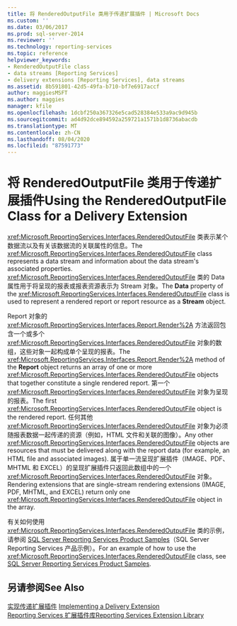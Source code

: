```yaml
---
title: 将 RenderedOutputFile 类用于传递扩展插件 | Microsoft Docs
ms.custom: ''
ms.date: 03/06/2017
ms.prod: sql-server-2014
ms.reviewer: ''
ms.technology: reporting-services
ms.topic: reference
helpviewer_keywords:
- RenderedOutputFile class
- data streams [Reporting Services]
- delivery extensions [Reporting Services], data streams
ms.assetid: 8b591801-42d5-49fa-b710-bf7e6917accf
author: maggiesMSFT
ms.author: maggies
manager: kfile
ms.openlocfilehash: 1dcbf250a367326e5cad528384e533a9ac9d945b
ms.sourcegitcommit: ad4d92dce894592a259721a1571b1d8736abacdb
ms.translationtype: MT
ms.contentlocale: zh-CN
ms.lasthandoff: 08/04/2020
ms.locfileid: "87591773"
---
```

# <a name="using-the-renderedoutputfile-class-for-a-delivery-extension"></a><span data-ttu-id="d0ee6-102">将 RenderedOutputFile 类用于传递扩展插件</span><span class="sxs-lookup"><span data-stu-id="d0ee6-102">Using the RenderedOutputFile Class for a Delivery Extension</span></span>
  <span data-ttu-id="d0ee6-103"><xref:Microsoft.ReportingServices.Interfaces.RenderedOutputFile> 类表示某个数据流以及有关该数据流的关联属性的信息。</span><span class="sxs-lookup"><span data-stu-id="d0ee6-103">The <xref:Microsoft.ReportingServices.Interfaces.RenderedOutputFile> class represents a data stream and information about the data stream's associated properties.</span></span> <span data-ttu-id="d0ee6-104"><xref:Microsoft.ReportingServices.Interfaces.RenderedOutputFile> 类的 Data 属性用于将呈现的报表或报表资源表示为 Stream 对象。</span><span class="sxs-lookup"><span data-stu-id="d0ee6-104">The **Data** property of the <xref:Microsoft.ReportingServices.Interfaces.RenderedOutputFile> class is used to represent a rendered report or report resource as a **Stream** object.</span></span>  
  
 <span data-ttu-id="d0ee6-105">Report 对象的 <xref:Microsoft.ReportingServices.Interfaces.Report.Render%2A> 方法返回包含一个或多个 <xref:Microsoft.ReportingServices.Interfaces.RenderedOutputFile> 对象的数组，这些对象一起构成单个呈现的报表。</span><span class="sxs-lookup"><span data-stu-id="d0ee6-105">The <xref:Microsoft.ReportingServices.Interfaces.Report.Render%2A> method of the **Report** object returns an array of one or more <xref:Microsoft.ReportingServices.Interfaces.RenderedOutputFile> objects that together constitute a single rendered report.</span></span> <span data-ttu-id="d0ee6-106">第一个 <xref:Microsoft.ReportingServices.Interfaces.RenderedOutputFile> 对象为呈现的报表。</span><span class="sxs-lookup"><span data-stu-id="d0ee6-106">The first <xref:Microsoft.ReportingServices.Interfaces.RenderedOutputFile> object is the rendered report.</span></span> <span data-ttu-id="d0ee6-107">任何其他 <xref:Microsoft.ReportingServices.Interfaces.RenderedOutputFile> 对象为必须随报表数据一起传递的资源（例如，HTML 文件和关联的图像）。</span><span class="sxs-lookup"><span data-stu-id="d0ee6-107">Any other <xref:Microsoft.ReportingServices.Interfaces.RenderedOutputFile> objects are resources that must be delivered along with the report data (for example, an HTML file and associated images).</span></span> <span data-ttu-id="d0ee6-108">属于单一流呈现扩展插件（IMAGE、PDF、MHTML 和 EXCEL）的呈现扩展插件只返回此数组中的一个 <xref:Microsoft.ReportingServices.Interfaces.RenderedOutputFile> 对象。</span><span class="sxs-lookup"><span data-stu-id="d0ee6-108">Rendering extensions that are single-stream rendering extensions (IMAGE, PDF, MHTML, and EXCEL) return only one <xref:Microsoft.ReportingServices.Interfaces.RenderedOutputFile> object in the array.</span></span>  
  
 <span data-ttu-id="d0ee6-109">有关如何使用 <xref:Microsoft.ReportingServices.Interfaces.RenderedOutputFile> 类的示例，请参阅 [SQL Server Reporting Services Product Samples](https://go.microsoft.com/fwlink/?LinkId=177889)（SQL Server Reporting Services 产品示例）。</span><span class="sxs-lookup"><span data-stu-id="d0ee6-109">For an example of how to use the <xref:Microsoft.ReportingServices.Interfaces.RenderedOutputFile> class, see [SQL Server Reporting Services Product Samples](https://go.microsoft.com/fwlink/?LinkId=177889).</span></span>  
  
## <a name="see-also"></a><span data-ttu-id="d0ee6-110">另请参阅</span><span class="sxs-lookup"><span data-stu-id="d0ee6-110">See Also</span></span>  
 <span data-ttu-id="d0ee6-111">[实现传递扩展插件](implementing-a-delivery-extension.md) </span><span class="sxs-lookup"><span data-stu-id="d0ee6-111">[Implementing a Delivery Extension](implementing-a-delivery-extension.md) </span></span>  
 [<span data-ttu-id="d0ee6-112">Reporting Services 扩展插件库</span><span class="sxs-lookup"><span data-stu-id="d0ee6-112">Reporting Services Extension Library</span></span>](../reporting-services-extension-library.md)  
  
  
